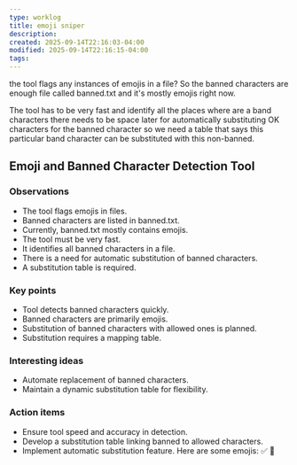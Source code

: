 ```yaml
---
type: worklog
title: emoji sniper
description:
created: 2025-09-14T22:16:03-04:00
modified: 2025-09-14T22:16:15-04:00
tags:
---
```


the tool flags any instances of emojis in a file?
So the banned characters are enough file called banned.txt  and it's mostly emojis right now.

The tool has to be very fast and identify all the places where are a band characters there needs to be space later for automatically substituting OK characters for the banned character so we need a table that says this particular band character can be substituted with this non-banned.

## Emoji and Banned Character Detection Tool

### Observations

- The tool flags emojis in files.
- Banned characters are listed in banned.txt.
- Currently, banned.txt mostly contains emojis.
- The tool must be very fast.
- It identifies all banned characters in a file.
- There is a need for automatic substitution of banned characters.
- A substitution table is required.

### Key points

- Tool detects banned characters quickly.
- Banned characters are primarily emojis.
- Substitution of banned characters with allowed ones is planned.
- Substitution requires a mapping table.

### Interesting ideas

- Automate replacement of banned characters.
- Maintain a dynamic substitution table for flexibility.

### Action items

- Ensure tool speed and accuracy in detection.
- Develop a substitution table linking banned to allowed characters.
- Implement automatic substitution feature.
Here are some emojis: ✅ 🚀
